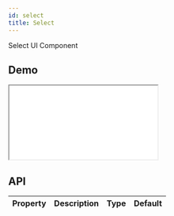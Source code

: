 ```yaml
---
id: select
title: Select
---
```


Select UI Component

## Demo

<iframe src="/storybook-static/iframe.html?id=components-select--default"></iframe>

## API

| Property | Description | Type | Default |
| --- | --- | --- | --- |

